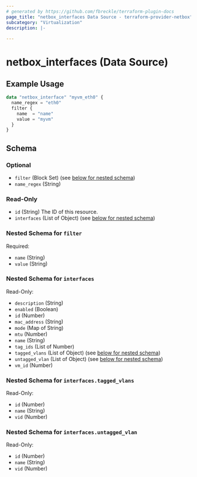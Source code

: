 ```yaml
---
# generated by https://github.com/fbreckle/terraform-plugin-docs
page_title: "netbox_interfaces Data Source - terraform-provider-netbox"
subcategory: "Virtualization"
description: |-
  
---
```


# netbox_interfaces (Data Source)



## Example Usage

```terraform
data "netbox_interface" "myvm_eth0" {
  name_regex = "eth0"
  filter {
    name  = "name"
    value = "myvm"
  }
}
```

<!-- schema generated by tfplugindocs -->
## Schema

### Optional

- `filter` (Block Set) (see [below for nested schema](#nestedblock--filter))
- `name_regex` (String)

### Read-Only

- `id` (String) The ID of this resource.
- `interfaces` (List of Object) (see [below for nested schema](#nestedatt--interfaces))

<a id="nestedblock--filter"></a>
### Nested Schema for `filter`

Required:

- `name` (String)
- `value` (String)


<a id="nestedatt--interfaces"></a>
### Nested Schema for `interfaces`

Read-Only:

- `description` (String)
- `enabled` (Boolean)
- `id` (Number)
- `mac_address` (String)
- `mode` (Map of String)
- `mtu` (Number)
- `name` (String)
- `tag_ids` (List of Number)
- `tagged_vlans` (List of Object) (see [below for nested schema](#nestedobjatt--interfaces--tagged_vlans))
- `untagged_vlan` (List of Object) (see [below for nested schema](#nestedobjatt--interfaces--untagged_vlan))
- `vm_id` (Number)

<a id="nestedobjatt--interfaces--tagged_vlans"></a>
### Nested Schema for `interfaces.tagged_vlans`

Read-Only:

- `id` (Number)
- `name` (String)
- `vid` (Number)


<a id="nestedobjatt--interfaces--untagged_vlan"></a>
### Nested Schema for `interfaces.untagged_vlan`

Read-Only:

- `id` (Number)
- `name` (String)
- `vid` (Number)



